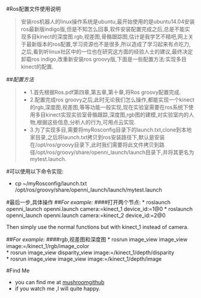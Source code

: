 #Ros配置文件使用说明

>安装ros机器人的linux操作系统是ubuntu,最开始使用的是ubuntu14.04安装ros最新版indigo版,但是不知怎么回事,软件安装配置完成之后,总是不能实现多目kinect的深度图.rgb,视差图,骨骼跟踪图,估计是我学艺不精吧,网上关于最新版本的ros配置,学习资源也不是很多,所以造成了学习起来有点吃力,之后,看到听linux社区中的一位也在研究这方面的经验人士的建议,最终决定卸载ros indigo,改重新安装ros groovy版,下面是一些配置方法:实现多目kinect的配置.

##*配置方法*
>* 1.首先根据Ros.pdf第四章,第五章,第十章,将Ros groovy配置完成.     
>* 2.配置完成ros groovy之后,此时无论我们怎么操作,都能实现一个kinect的rgb,深度图,视差图,等等功能一般实现,现在实验室需要在ros系统下使用多目kinect实现实验室骨骼跟踪,深度图,rgb图的建模,对实验室内的人物,根据这些信息,分析人的行为,可用点云实现.   
>* 3.为了实现多目,需要将myRosconfig目录下的launch.txt,clone到本地家目录,之后将launch.txt拷贝到ros安装路径下,默认是安装在/opt/ros/groovy目录下,此时我们需要将此文件拷贝到路径/opt/ros/groovy/share/openni_launch/launch目录下,并将其更名为mytest.launch.

#可以使用以下命令实现:
* cp ~/myRosconfig/launch.txt /opt/ros/groovy/share/openni_launch/launch/mytest.launch

#最后一步,具体操作
##*For example:*
####打开两个节点:
     * roslaunch openni_launch openni.launch camera:=kinect_1 device_id:=1@0
     * roslaunch openni_launch openni.launch camera:=kinect_2 device_id:=2@0

Then simply use the normal functions but with kinect_1 instead of camera.

##*For example:*
####rgb,视差图和深度图
     * rosrun image_view image_view image:=/kinect_1/rgb/image_color   
     * rosrun image_view disparity_view image:=/kinect_1/depth/disparity   
     * rosrun image_view image_view image:=/kinect_1/depth/image  

#Find Me
* you can find me at [mushroomgithub](https://github.com/mushroomgithub)    
* if you watch me ,I will quite happy.  
